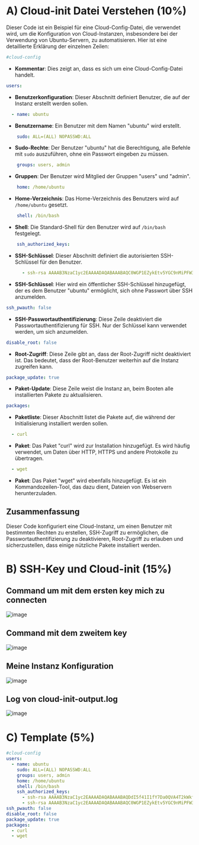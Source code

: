 # A) Cloud-init Datei Verstehen (10%)

Dieser Code ist ein Beispiel für eine Cloud-Config-Datei, die verwendet wird, um die Konfiguration von Cloud-Instanzen, insbesondere bei der Verwendung von Ubuntu-Servern, zu automatisieren. Hier ist eine detaillierte Erklärung der einzelnen Zeilen:

```yaml
#cloud-config
```
- **Kommentar**: Dies zeigt an, dass es sich um eine Cloud-Config-Datei handelt.

```yaml
users:
```
- **Benutzerkonfiguration**: Dieser Abschnitt definiert Benutzer, die auf der Instanz erstellt werden sollen.

```yaml
  - name: ubuntu
```
- **Benutzername**: Ein Benutzer mit dem Namen "ubuntu" wird erstellt.

```yaml
    sudo: ALL=(ALL) NOPASSWD:ALL
```
- **Sudo-Rechte**: Der Benutzer "ubuntu" hat die Berechtigung, alle Befehle mit `sudo` auszuführen, ohne ein Passwort eingeben zu müssen.

```yaml
    groups: users, admin
```
- **Gruppen**: Der Benutzer wird Mitglied der Gruppen "users" und "admin".

```yaml
    home: /home/ubuntu
```
- **Home-Verzeichnis**: Das Home-Verzeichnis des Benutzers wird auf `/home/ubuntu` gesetzt.

```yaml
    shell: /bin/bash
```
- **Shell**: Die Standard-Shell für den Benutzer wird auf `/bin/bash` festgelegt.

```yaml
    ssh_authorized_keys:
```
- **SSH-Schlüssel**: Dieser Abschnitt definiert die autorisierten SSH-Schlüssel für den Benutzer.

```yaml
      - ssh-rsa AAAAB3NzaC1yc2EAAAADAQABAAABAQC0WGP1EZykEtv5YGC9nMiPFW3U3DmZNzKFO5nEu6uozEHh4jLZzPNHSrfFTuQ2GnRDSt+XbOtTLdcj26+iPNiFoFha42aCIzYjt6V8Z+SQ9pzF4jPPzxwXfDdkEWylgoNnZ+4MG1lNFqa8aO7F62tX0Yj5khjC0Bs7Mb2cHLx1XZaxJV6qSaulDuBbLYe8QUZXkMc7wmob3PM0kflfolR3LE7LResIHWa4j4FL6r5cQmFlDU2BDPpKMFMGUfRSFiUtaWBNXFOWHQBC2+uKmuMPYP4vJC9sBgqMvPN/X2KyemqdMvdKXnCfrzadHuSSJYEzD64Cve5Zl9yVvY4AqyBD aws-key       
```
- **SSH-Schlüssel**: Hier wird ein öffentlicher SSH-Schlüssel hinzugefügt, der es dem Benutzer "ubuntu" ermöglicht, sich ohne Passwort über SSH anzumelden.

```yaml
ssh_pwauth: false
```
- **SSH-Passwortauthentifizierung**: Diese Zeile deaktiviert die Passwortauthentifizierung für SSH. Nur der Schlüssel kann verwendet werden, um sich anzumelden.

```yaml
disable_root: false 
```
- **Root-Zugriff**: Diese Zeile gibt an, dass der Root-Zugriff nicht deaktiviert ist. Das bedeutet, dass der Root-Benutzer weiterhin auf die Instanz zugreifen kann.

```yaml
package_update: true
```
- **Paket-Update**: Diese Zeile weist die Instanz an, beim Booten alle installierten Pakete zu aktualisieren.

```yaml
packages:
```
- **Paketliste**: Dieser Abschnitt listet die Pakete auf, die während der Initialisierung installiert werden sollen.

```yaml
  - curl 
```
- **Paket**: Das Paket "curl" wird zur Installation hinzugefügt. Es wird häufig verwendet, um Daten über HTTP, HTTPS und andere Protokolle zu übertragen.

```yaml
  - wget 
```
- **Paket**: Das Paket "wget" wird ebenfalls hinzugefügt. Es ist ein Kommandozeilen-Tool, das dazu dient, Dateien von Webservern herunterzuladen.

## Zusammenfassung
Dieser Code konfiguriert eine Cloud-Instanz, um einen Benutzer mit bestimmten Rechten zu erstellen, SSH-Zugriff zu ermöglichen, die Passwortauthentifizierung zu deaktivieren, Root-Zugriff zu erlauben und sicherzustellen, dass einige nützliche Pakete installiert werden.


# B) SSH-Key und Cloud-init (15%)

## Command um mit dem ersten key mich zu connecten

![image](https://github.com/user-attachments/assets/2426a74c-530b-4cb0-872d-fe45cf2904d2)

## Command mit dem zweitem key

![image](https://github.com/user-attachments/assets/16aa9d51-4c37-4c32-895c-ceaf86e20a1c)


## Meine Instanz Konfiguration

![image](https://github.com/user-attachments/assets/1ec40e47-9c86-4d1c-aee2-3e97e606042e)

## Log von cloud-init-output.log

![image](https://github.com/user-attachments/assets/e34325bb-9112-4b92-b91d-f239cd2515f5)

# C) Template (5%)

```yaml
#cloud-config
users:
  - name: ubuntu
    sudo: ALL=(ALL) NOPASSWD:ALL
    groups: users, admin
    home: /home/ubuntu
    shell: /bin/bash
    ssh_authorized_keys:
      - ssh-rsa AAAAB3NzaC1yc2EAAAADAQABAAABAQDdI5f41I1fY7Da0QVA4T2kWkf1LdSQlXyI/Tt+tXAxczWq1tBjhaxpUqStGDDicnOMrSqK5Jts0VVL46xS1bJLGh0lyJ2vUoCkUBd08U8v3Opniio+QD0p9TyAYOhyd0r6hJzQbRNQ+uooFyv9gMJ6eK037TudYCqojml8BT8Q1Qcn2ZkHAIjVqcQRCza/BsyLrY1EBGimOUxc06xNQtmxSf+arH7iNKcJFT5l3PtuRdsyUKbcKTWkKXI+67B8e2VCsqsR5VaM3w5kuIfdx5+2n+9VXhVuu21RQ6aRj3b4+yfgp8pzKVHIr9C8+X/Je1PLbnRPEps5cQAPZUXVxYvJ aws-key
      - ssh-rsa AAAAB3NzaC1yc2EAAAADAQABAAABAQC0WGP1EZykEtv5YGC9nMiPFW3U3DmZNzKFO5nEu6uozEHh4jLZzPNHSrfFTuQ2GnRDSt+XbOtTLdcj26+iPNiFoFha42aCIzYjt6V8Z+SQ9pzF4jPPzxwXfDdkEWylgoNnZ+4MG1lNFqa8aO7F62tX0Yj5khjC0Bs7Mb2cHLx1XZaxJV6qSaulDuBbLYe8QUZXkMc7wmob3PM0kflfolR3LE7LResIHWa4j4FL6r5cQmFlDU2BDPpKMFMGUfRSFiUtaWBNXFOWHQBC2+uKmuMPYP4vJC9sBgqMvPN/X2KyemqdMvdKXnCfrzadHuSSJYEzD64Cve5Zl9yVvY4AqyBD aws-key
ssh_pwauth: false
disable_root: false 
package_update: true
packages:
  - curl 
  - wget
```
